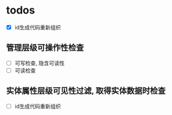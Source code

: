 # todos

- [x] id生成代码重新组织

## 管理层级可操作性检查
- [ ] 可写检查, 隐含可读性
- [ ] 可读检查

## 实体属性层级可见性过滤, 取得实体数据时检查 
- [ ] id生成代码重新组织


